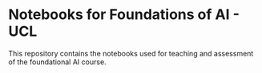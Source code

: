 # Notebooks for Foundations of AI - UCL

This repository contains the notebooks used for teaching and assessment of the foundational AI course.


